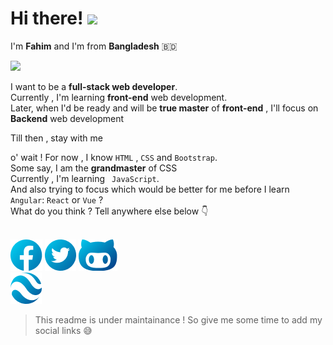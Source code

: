 # Hi there! <img src="https://raw.githubusercontent.com/MartinHeinz/MartinHeinz/master/wave.gif" width="30px">
 I'm **Fahim** and I'm from **Bangladesh** 🇧🇩

<img src="https://github.com/mahtamun-hoque-fahim/mahtamun-hoque-fahim.github.io/blob/main/assests/media/me.webp" height="300px">

 I want to be a **full-stack web developer**. <br>
 Currently , I'm learning **front-end** web development. <br>
 Later, when I'd be ready and will be **true master** of **front-end** , I'll focus on **Backend** web development <br>
 
Till then , stay with me <br>

o' wait ! For now , I know ` HTML ` , `CSS` and `Bootstrap`. <br>
Some say, I am the **grandmaster** of CSS <br>
Currently , I'm learning ` JavaScript`.<br>
And also trying to focus which would be better for me before I learn `Angular`: `React` or `Vue` ? <br>
What do you think ?
Tell anywhere else below :point_down: <br><br>

[![facebook logo](https://github.com/mahtamun-hoque-fahim/server/blob/main/icon%20server/social%20icons/facebook.png)](https://facebook.com/mahtamunhoque.fahim) 
[![twitter logo](https://github.com/mahtamun-hoque-fahim/server/blob/main/icon%20server/social%20icons/twitter.png)](https://twitter.com/mahtamunF)
[![github logo](https://github.com/mahtamun-hoque-fahim/server/blob/main/icon%20server/social%20icons/Vector.png)](https://github.com/mahtamun-hoque-fahim)  
[![website logo](https://github.com/mahtamun-hoque-fahim/server/blob/main/icon%20server/social%20icons/earth.png)](https://fahim.pages.dev)  


> This readme is under maintainance ! 
> So give me some time to add my social links  :sweat_smile:
